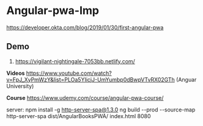 # Angular-pwa-Imp

https://developer.okta.com/blog/2019/01/30/first-angular-pwa

## Demo
 1. https://vigilant-nightingale-7053bb.netlify.com/ 

**Videos**
https://www.youtube.com/watch?v=FpJ_XyPmWzY&list=PLOa5YIicjJ-UmYumbp0dBwpVTvRX02GTh
(Anguar University)

**Course**
https://www.udemy.com/course/angular-pwa-course/

server:
npm install -g http-server-spa@1.3.0
ng build --prod --source-map
http-server-spa dist/AngularBooksPWA/ index.html 8080
